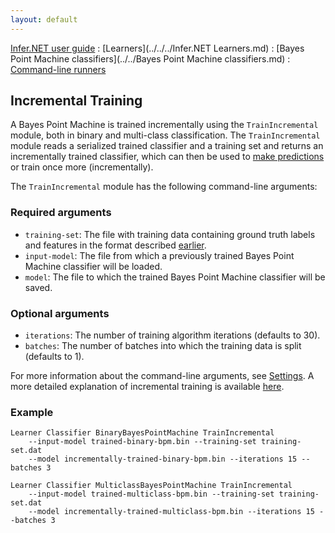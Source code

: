 ```yaml
---
layout: default 
--- 
```

[Infer.NET user guide](../../../index.md) : [Learners](../../../Infer.NET Learners.md) : [Bayes Point Machine classifiers](../../Bayes Point Machine classifiers.md) : [Command-line runners](../Runners.md)

## Incremental Training

A Bayes Point Machine is trained incrementally using the `TrainIncremental` module, both in binary and multi-class classification. The `TrainIncremental` module reads a serialized trained classifier and a training set and returns an incrementally trained classifier, which can then be used to [make predictions](Predict.md) or train once more (incrementally).

The `TrainIncremental` module has the following command-line arguments:

### Required arguments

*   `training-set`: The file with training data containing ground truth labels and features in the format described [earlier](../Runners.md).
*   `input-model`: The file from which a previously trained Bayes Point Machine classifier will be loaded.
*   `model`: The file to which the trained Bayes Point Machine classifier will be saved.

### Optional arguments

*   `iterations`: The number of training algorithm iterations (defaults to 30).
*   `batches`: The number of batches into which the training data is split (defaults to 1).

For more information about the command-line arguments, see [Settings](../API/Settings.md). A more detailed explanation of incremental training is available [here](../API/Training.md).

### Example

```
Learner Classifier BinaryBayesPointMachine TrainIncremental   
    --input-model trained-binary-bpm.bin --training-set training-set.dat   
    --model incrementally-trained-binary-bpm.bin --iterations 15 --batches 3   

Learner Classifier MulticlassBayesPointMachine TrainIncremental   
    --input-model trained-multiclass-bpm.bin --training-set training-set.dat   
    --model incrementally-trained-multiclass-bpm.bin --iterations 15 --batches 3
```
